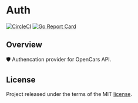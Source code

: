 # Auth

[![CircleCI](https://circleci.com/gh/opencars/auth.svg?style=svg)](https://circleci.com/gh/opencars/auth)
[![Go Report Card](https://goreportcard.com/badge/github.com/opencars/auth)](https://goreportcard.com/report/github.com/opencars/auth)

## Overview

:shield: Authencation provider for OpenCars API.

## License

Project released under the terms of the MIT [license](./LICENSE).
